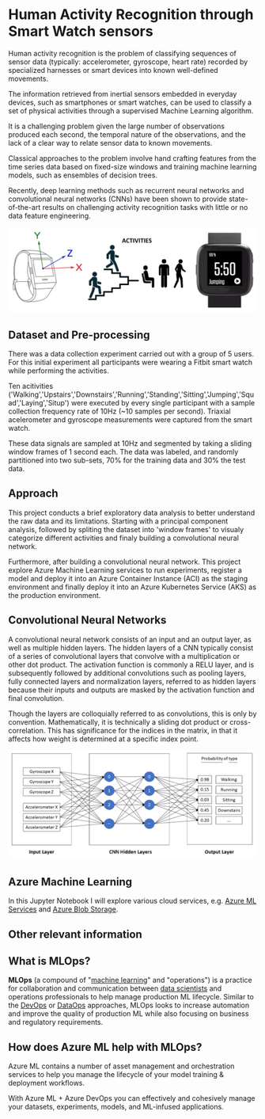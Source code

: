 # Human Activity Recognition through Smart Watch sensors

Human activity recognition is the problem of classifying sequences of sensor data (typically: accelerometer, gyroscope, heart rate) recorded by specialized harnesses or smart devices into known well-defined movements.

The information retrieved from inertial sensors embedded in everyday devices, such as smartphones or smart watches, can be used to classify a set of physical activities through a supervised Machine Learning algorithm.

It is a challenging problem given the large number of observations produced each second, the temporal nature of the observations, and the lack of a clear way to relate sensor data to known movements.

Classical approaches to the problem involve hand crafting features from the time series data based on fixed-size windows and training machine learning models, such as ensembles of decision trees.

Recently, deep learning methods such as recurrent neural networks and convolutional neural networks (CNNs) have been shown to provide state-of-the-art results on challenging activity recognition tasks with little or no data feature engineering.

![Fitbit Approach](./media/fitbit.png)


## Dataset and Pre-processing

There was a data collection experiment carried out with a group of 5 users. For this initial experiment all participants were wearing a Fitbit smart watch while performing the activities.

Ten acitivities ('Walking','Upstairs','Downstairs','Running','Standing','Sitting','Jumping','Squad','Laying','Situp') were executed by every single participant with a sample collection frequency rate of 10Hz (~10 samples per second). Triaxial acelerometer and gyroscope measurements were captured from the smart watch.

These data signals are sampled at 10Hz and segmented by taking a sliding window frames of 1 second each. The data was labeled, and randomly partitioned into two sub-sets, 70% for the training data and 30% the test data.

## Approach

This project conducts a brief exploratory data analysis to better understand the raw data and its limitations. Starting with a principal component analysis, followed by spliting the dataset into 'window frames' to visualy categorize different activities and finaly building a convolutional neural network.

Furthermore, after building a convolutional neural network. This project explore Azure Machine Learning services to run experiments, register a model and deploy it into an Azure Container Instance (ACI) as the staging environment and finally deploy it into an Azure Kubernetes Service (AKS) as the production environment.


## Convolutional Neural Networks

A convolutional neural network consists of an input and an output layer, as well as multiple hidden layers. The hidden layers of a CNN typically consist of a series of convolutional layers that convolve with a multiplication or other dot product. The activation function is commonly a RELU layer, and is subsequently followed by additional convolutions such as pooling layers, fully connected layers and normalization layers, referred to as hidden layers because their inputs and outputs are masked by the activation function and final convolution.

Though the layers are colloquially referred to as convolutions, this is only by convention. Mathematically, it is technically a sliding dot product or cross-correlation. This has significance for the indices in the matrix, in that it affects how weight is determined at a specific index point.

![Convolutional Neural Networks](./media/cnn.png)


## Azure Machine Learning
In this Jupyter Notebook I will explore various cloud services, e.g. [Azure ML Services](https://azure.microsoft.com/en-us/services/machine-learning-service/) and [Azure Blob Storage](https://docs.microsoft.com/en-us/azure/storage/blobs/storage-blobs-introduction).


## Other relevant information

## What is MLOps?
**MLOps** (a compound of "[machine learning](https://en.wikipedia.org/wiki/Machine_learning)" and "operations") is a practice for collaboration and communication between [data scientists](https://en.wikipedia.org/wiki/Data_scientists) and operations professionals to help manage production ML lifecycle.
Similar to the [DevOps](https://en.wikipedia.org/wiki/DevOps) or [DataOps](https://en.wikipedia.org/wiki/DataOps) approaches, MLOps looks to increase automation and improve the quality of production ML while also focusing on business and regulatory requirements.

## How does Azure ML help with MLOps?
Azure ML contains a number of asset management and orchestration services to help you manage the lifecycle of your model training & deployment workflows.

With Azure ML + Azure DevOps you can effectively and cohesively manage your datasets, experiments, models, and ML-infused applications.
